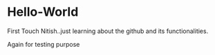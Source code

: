 # Hello-World
First Touch
Nitish..just learning about the github and its functionalities.

Again for testing purpose
